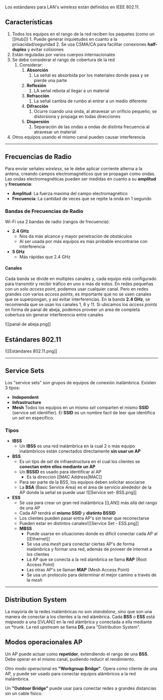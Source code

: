Los estándares para LAN's *wireless* están definidos en IEEE 802.11.


## Características

1. Todos los equipos en el rango de la red reciben los paquetes (como un [[Hub]])
		1. Puede generar inquietudes en cuanto a la privacidad/seguridad
		2. Se usa CSMA/CA para facilitar conexiones **half-duplex** y evitar colisiones
2. Están reguladas por varios cuerpos internacionales
3. Se debe considerar el rango de cobertura de la red		
	1. Considerar:
		1. **Absorción**
			1. La señal es absorbida por los materiales donde pasa y se pierde una parte 
		2. **Reflexión**
			1. LA señal rebota al llegar a un material
		3. **Refracción**
			1. La señal cambia de rumbo al entrar a un medio diferente
		4. **Difracción**
			1. Ocurre cuando una onda, al atravesar un orificio pequeño, se distorsiona y propaga en todas direcciones
		5. **Dispersión**
			1. Separación de las ondas a ondas de distinta frecuencia al atravesar un material
2. Otros equipos usando el mismo canal pueden causar interferencia
***


## Frecuencias de Radio

Para enviar señales *wireless*, se le debe aplicar corriente alterna a la antena, creando campos electromagnéticos que se propagan como ondas.
Las ondas electromagnéticas pueden ser medidas en cuanto a su **amplitud** y **frecuencia**:
- **Amplitud**: La fuerza maxima del campo electromagnético
- **Frecuencia**: La cantidad de veces que se repite la onda en 1 segundo


### Bandas de Frecuencias de Radio

Wi-Fi usa 2 bandas de radio (rangos de frecuencia):
- **2.4 GHz**
	- Nos da más alcance y mayor penetración de obstáculos
	- Al ser usada por más equipos es más probable encontrarse con interferencia
- **5 GHz**
	- Más rápidas que 2.4 GHz


#### Canales

Cada banda se divide en multiples canales y, cada equipo está configurado para transmitir y recibir tráfico en uno o más de estos.
En redes pequeñas con un solo *access point*, podemos usar cualquier canal. Pero en redes grandes con varios *access points*, es importante que no se usen canales que se superpongan, y así evitar interferencias.
En la banda **2.4 GHz**, se recomienda que se usan los canales 1, 6 y 11. Si ubicamos los *access points* en forma de panal de abeja, podemos proveer un area de completa cobertura sin generar interferencia entre canales

![[panal de abeja.png]]


## Estándares 802.11

![[Estándares 802.11.png]]
***

## Service Sets

Los "service sets" son grupos de equipos de conexión inalámbrica.
Existen 3 tipos:
- **Independent**
- **Infrastructure**
- **Mesh**
Todos los equipos en un mismo *set* comparten el mismo **SSID** (service set identifier). El **SSID** es un nombre facil de leer que identifica un *set* en especifico.

### Tipos
- **IBSS**
	- Un **IBSS** es una red inalámbrica en la cual 2 o más equipo inalámbricos están conectados directamente **sin usar un** **AP**
- **BSS**
	- Es un tipo de *set* de infraestructura en el cual los clientes se **conectan entre ellos mediante un AP**
	- Un **BSSID** es usado para identificar al AP
		- Es la direccion [[MAC Address|MAC]]
	- Para ser parte de la BSS, los equipos deben solicitar asociarse
	- La **BSA** (Basic Service Area) es el área de servicio alrededor de la AP donde la señal se puede usar ![[Service set- BSS.png]]
- **ESS**
	- Se usa para crear un gran red inalámbrica [[LAN]] más allá del rango de una AP
	- Cada AP tendrá el **mismo SSID** y **distinto BSSID**
	- Los clientes pueden pasar entra AP's sin tener que reconectarse
	- Pueden estar en distintos canales![[Service Set - ESS.png]]
	- **MBSS**
		- Puede usarse en situaciones donde es difícil conectar cada AP al [[Ethernet]]
		- Se usa una *mesh* para conectar ciertas AP's de forma inalámbrica y formar una red, además de proveer de internet a los clientes
		- La AP que se conecta a la red alambrica se llama **RAP** (Root Access Point)
		- Las otras AP's se llaman **MAP** (Mesh Access Point)
		- Se usa un protocolo para determinar el mejor camino a través de la *mesh*
***


## Distribution System

La mayoría de la redes inalámbricas no son *standalone*, sino que son una manera de conectar a los clientes a la red alámbrica. Cada **BSS** o **ESS** está *mapeado* a una [[VLAN]] en la red alámbrica y conectada a ella mediante un *trunk.
La red *upstream* se llama **DS**, para "Distribution System".


## Modos operacionales AP


Un AP puede actuar como **repetidor**, extendiendo el rango de una **BSS**. Debe operar en el mismo canal, pudiendo reducir el rendimiento.

Otro modo operacional es **"Workgroup Bridge"**. Opera como cliente de una AP, y puede ser usado para conectar equipos alámbricos a la red inalámbrica.

Un **"Outdoor Bridge"** puede usar para conectar redes a grandes distancias sin un cable físico.